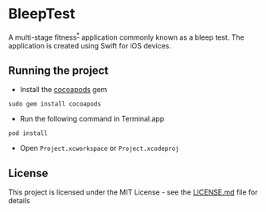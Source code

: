 # BleepTest

A multi-stage fitness<sup>[*]( https://en.wikipedia.org/wiki/Multi-stage_fitness_test)</sup> application commonly known as a bleep test. The application is created using Swift for iOS devices.

## Running the project

- Install the [cocoapods](https://cocoapods.org) gem

```
sudo gem install cocoapods
```

- Run the following command in Terminal.app

```
pod install
```

- Open `Project.xcworkspace` or `Project.xcodeproj`


## License

This project is licensed under the MIT License - see the [LICENSE.md](https://github.com/IeuanTudurPeace/BleepTest/blob/master/LICENSE.md) file for details
